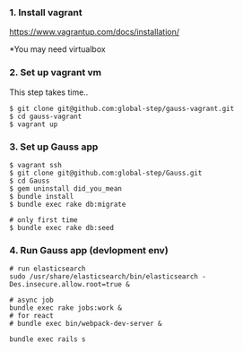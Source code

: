### 1. Install vagrant

https://www.vagrantup.com/docs/installation/

*You may need virtualbox

### 2. Set up vagrant vm

This step takes time.. 

```
$ git clone git@github.com:global-step/gauss-vagrant.git
$ cd gauss-vagrant
$ vagrant up
```

### 3. Set up Gauss app

```
$ vagrant ssh
$ git clone git@github.com:global-step/Gauss.git
$ cd Gauss
$ gem uninstall did_you_mean
$ bundle install
$ bundle exec rake db:migrate

# only first time
$ bundle exec rake db:seed
```

### 4. Run Gauss app (devlopment env)

```
# run elasticsearch
sudo /usr/share/elasticsearch/bin/elasticsearch -Des.insecure.allow.root=true & 

# async job
bundle exec rake jobs:work &
# for react 
# bundle exec bin/webpack-dev-server &

bundle exec rails s 
```
